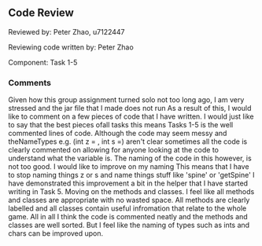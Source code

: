 ## Code Review

Reviewed by: Peter Zhao, u7122447

Reviewing code written by: Peter Zhao

Component: Task 1-5

### Comments 

Given how this group assignment turned solo not too long ago, I am very stressed and the jar file that I made does not run
As a result of this, I would like to comment on a few pieces of code that I have written.
I would just like to say that the best pieces ofall tasks this means Tasks 1-5 is 
the well commented lines of code. Although the code may seem messy and theNameTypes
e.g. (int z = , int s =) aren't clear sometimes all the code is clearly commented on
allowing for anyone looking at the code to understand what the variable is.
The naming of the code in this however, is not too good. I would like to improve on my naming
This means that I have to stop naming things z or s and name things stuff like 'spine' or 'getSpine'
I have demonstrated this improvement a bit in the helper that I have started writing in Task 5.
Moving on the methods and classes. I feel like all methods and classes are appropriate with no wasted space. All methods are
clearly labelled and all classes contain useful infromation that relate to the whole game.
All in all I think the code is commented neatly and the methods and classes are well sorted.
But I feel like the naming of types such as ints and chars can be improved upon.


